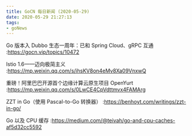 ```yaml
---
title: GoCN 每日新闻 (2020-05-29)
date: 2020-05-29 21:27:13
tags:
- goNews
---
```

Go 版本入 Dubbo 生态一周年：已和 Spring Cloud、gRPC 互通 :https://gocn.vip/topics/10472

Istio 1.6——迈向极简主义 :https://mp.weixin.qq.com/s/ihsKV8on4eMv8Xa09VnxwQ

重磅！阿里巴巴开源首个边缘计算云原生项目 OpenYurt :https://mp.weixin.qq.com/s/0LwCE4CpVdttmvx4FAMArg

ZZT in Go（使用 Pascal-to-Go 转换器） :https://benhoyt.com/writings/zzt-in-go/

Go 以及 CPU 缓存  :https://medium.com/@teivah/go-and-cpu-caches-af5d32cc5592

